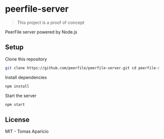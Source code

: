 # peerfile-server

> This project is a proof of concept

PeerFile server powered by Node.js

## Setup

Clone this repository  
```bash
git clone https://github.com/peerfile/peerfile-server.git cd peerfile-server
```

Install dependencies
```bash
npm install
```

Start the server
```bash
npm start
```

## License

MIT - Tomas Aparicio
